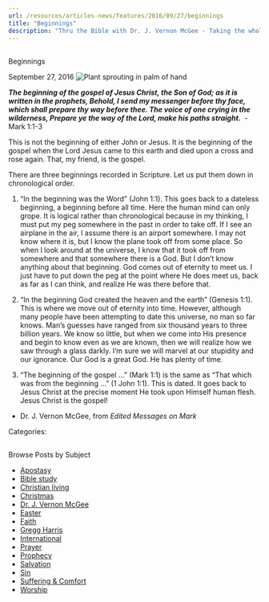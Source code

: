 ```yaml
---
url: /resources/articles-news/features/2016/09/27/beginnings
title: "Beginnings"
description: "Thru the Bible with Dr. J. Vernon McGee - Taking the whole Word to the whole world"
---
```







## 
 Beginnings


September 27, 2016
![Plant sprouting in palm of hand](https://ttb.org/images/default-source/Features-and-News/plant-sprouting-in-palm-of-hand.jpg?sfvrsn=49d51c16_0 "Plant sprouting in palm of hand")




***The beginning of the gospel of Jesus Christ, the Son of God; as it is written in the prophets, Behold, I send my messenger before thy face, which shall prepare thy way before thee. The voice of one crying in the wilderness, Prepare ye the way of the Lord, make his paths straight.***  -Mark 1:1-3


This is not the beginning of either John or Jesus. It is the beginning of the gospel when the Lord Jesus came to this earth and died upon a cross and rose again. That, my friend, is the gospel.


There are three beginnings recorded in Scripture. Let us put them down in chronological order.


1. “In the beginning was the Word” (John 1:1). This goes back to a dateless beginning, a beginning before all time. Here the human mind can only grope. It is logical rather than chronological because in my thinking, I must put my peg somewhere in the past in order to take off. If I see an airplane in the air, I assume there is an airport somewhere. I may not know where it is, but I know the plane took off from some place. So when I look around at the universe, I know that it took off from somewhere and that somewhere there is a God. But I don’t know anything about that beginning. God comes out of eternity to meet us. I just have to put down the peg at the point where He does meet us, back as far as I can think, and realize He was there before that.


2. “In the beginning God created the heaven and the earth” (Genesis 1:1). This is where we move out of eternity into time. However, although many people have been attempting to date this universe, no man so far knows. Man’s guesses have ranged from six thousand years to three billion years. We know so little, but when we come into His presence and begin to know even as we are known, then we will realize how we saw through a glass darkly. I’m sure we will marvel at our stupidity and our ignorance. Our God is a great God. He has plenty of time.


3. “The beginning of the gospel …” (Mark 1:1) is the same as “That which was from the beginning …” (1 John 1:1). This is dated. It goes back to Jesus Christ at the precise moment He took upon Himself human flesh. Jesus Christ is the gospel!


- Dr. J. Vernon McGee, from *Edited Messages on Mark*



Categories: 









## 
 Browse Posts by Subject


* [Apostasy](/resources/articles-news/-in-tags/tags/Apostasy)
* [Bible study](/resources/articles-news/-in-tags/tags/Bible-study)
* [Christian living](/resources/articles-news/-in-tags/tags/Christian-living)
* [Christmas](/resources/articles-news/-in-tags/tags/Christmas)
* [Dr. J. Vernon McGee](/resources/articles-news/-in-tags/tags/Dr-J-Vernon-McGee)
* [Easter](/resources/articles-news/-in-tags/tags/easter)
* [Faith](/resources/articles-news/-in-tags/tags/Faith)
* [Gregg Harris](/resources/articles-news/-in-tags/tags/Gregg-Harris)
* [International](/resources/articles-news/-in-tags/tags/International)
* [Prayer](/resources/articles-news/-in-tags/tags/prayer)
* [Prophecy](/resources/articles-news/-in-tags/tags/Prophecy)
* [Salvation](/resources/articles-news/-in-tags/tags/Salvation)
* [Sin](/resources/articles-news/-in-tags/tags/sin)
* [Suffering & Comfort](/resources/articles-news/-in-tags/tags/Suffering-Comfort)
* [Worship](/resources/articles-news/-in-tags/tags/worship)






